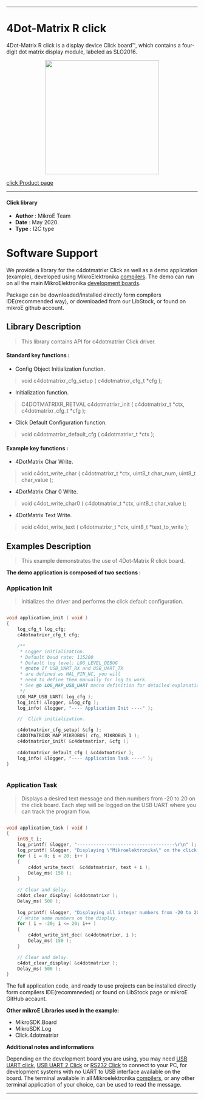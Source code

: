 
---
# 4Dot-Matrix R click

4Dot-Matrix R click is a display device Click board™, which contains a four-digit dot matrix display module, labeled as SLO2016.

<p align="center">
  <img src="https://download.mikroe.com/images/click_for_ide/4dotmatrixr_click.png" height=300px>
</p>

[click Product page](https://www.mikroe.com/4dot-matrix-r-click)

---


#### Click library 

- **Author**        : MikroE Team
- **Date**          : May 2020.
- **Type**          : I2C type


# Software Support

We provide a library for the c4dotmatrixr Click 
as well as a demo application (example), developed using MikroElektronika 
[compilers](https://shop.mikroe.com/compilers). 
The demo can run on all the main MikroElektronika [development boards](https://shop.mikroe.com/development-boards).

Package can be downloaded/installed directly form compilers IDE(recommended way), or downloaded from our LibStock, or found on mikroE github account. 

## Library Description

> This library contains API for c4dotmatrixr Click driver.

#### Standard key functions :

- Config Object Initialization function.
> void c4dotmatrixr_cfg_setup ( c4dotmatrixr_cfg_t *cfg ); 
 
- Initialization function.
> C4DOTMATRIXR_RETVAL c4dotmatrixr_init ( c4dotmatrixr_t *ctx, c4dotmatrixr_cfg_t *cfg );

- Click Default Configuration function.
> void c4dotmatrixr_default_cfg ( c4dotmatrixr_t *ctx );


#### Example key functions :

- 4DotMatrix Char Write.
> void c4dot_write_char ( c4dotmatrixr_t *ctx, uint8_t char_num, uint8_t char_value );
 
- 4DotMatrix Char 0 Write.
> void c4dot_write_char0 ( c4dotmatrixr_t *ctx, uint8_t char_value );

- 4DotMatrix Text Write.
> void c4dot_write_text ( c4dotmatrixr_t *ctx, uint8_t *text_to_write );

## Examples Description

> This example demonstrates the use of 4Dot-Matrix R click board.

**The demo application is composed of two sections :**

### Application Init 

> Initializes the driver and performs the click default configuration.

```c

void application_init ( void )
{
    log_cfg_t log_cfg;
    c4dotmatrixr_cfg_t cfg;

    /** 
     * Logger initialization.
     * Default baud rate: 115200
     * Default log level: LOG_LEVEL_DEBUG
     * @note If USB_UART_RX and USB_UART_TX 
     * are defined as HAL_PIN_NC, you will 
     * need to define them manually for log to work. 
     * See @b LOG_MAP_USB_UART macro definition for detailed explanation.
     */
    LOG_MAP_USB_UART( log_cfg );
    log_init( &logger, &log_cfg );
    log_info( &logger, "---- Application Init ----" );

    //  Click initialization.

    c4dotmatrixr_cfg_setup( &cfg );
    C4DOTMATRIXR_MAP_MIKROBUS( cfg, MIKROBUS_1 );
    c4dotmatrixr_init( &c4dotmatrixr, &cfg );
    
    c4dotmatrixr_default_cfg ( &c4dotmatrixr );
    log_info( &logger, "---- Application Task ----" );
}
  
```

### Application Task

> Displays a desired text message and then numbers from -20 to 20 on the click board.
> Each step will be logged on the USB UART where you can track the program flow.

```c

void application_task ( void )
{
    int8_t i;
    log_printf( &logger, "------------------------------------\r\n" );
    log_printf( &logger, "Displaying \"Mikroelektronika\" on the click board...\r\n" );
    for ( i = 0; i < 20; i++ )
    {
        c4dot_write_text(  &c4dotmatrixr, text + i );
        Delay_ms( 150 );
    }
        
    // Clear and delay.
    c4dot_clear_display( &c4dotmatrixr );
    Delay_ms( 500 );
        
    log_printf( &logger, "Displaying all integer numbers from -20 to 20 on the click board...\r\n" );
    // Write some numbers on the display.
    for ( i = -20; i <= 20; i++ )
    {
        c4dot_write_int_dec( &c4dotmatrixr, i );
        Delay_ms( 150 );
    }

    // Clear and delay.
    c4dot_clear_display( &c4dotmatrixr );
    Delay_ms( 500 );
}  

```

The full application code, and ready to use projects can be  installed directly form compilers IDE(recommneded) or found on LibStock page or mikroE GitHub accaunt.

**Other mikroE Libraries used in the example:** 

- MikroSDK.Board
- MikroSDK.Log
- Click.4dotmatrixr

**Additional notes and informations**

Depending on the development board you are using, you may need 
[USB UART click](https://shop.mikroe.com/usb-uart-click), 
[USB UART 2 Click](https://shop.mikroe.com/usb-uart-2-click) or 
[RS232 Click](https://shop.mikroe.com/rs232-click) to connect to your PC, for 
development systems with no UART to USB interface available on the board. The 
terminal available in all Mikroelektronika 
[compilers](https://shop.mikroe.com/compilers), or any other terminal application 
of your choice, can be used to read the message.



---
